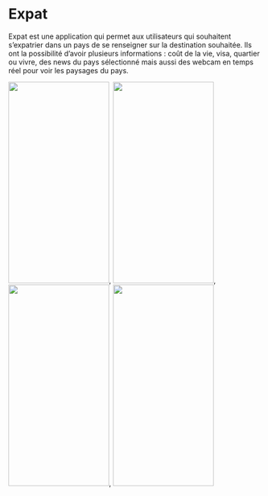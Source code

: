 # Expat



Expat est une application qui permet aux utilisateurs qui souhaitent s’expatrier dans un pays de se renseigner sur la destination souhaitée. Ils ont la possibilité d’avoir plusieurs informations : coût de la vie, visa, quartier ou vivre, des news du pays sélectionné mais aussi des webcam en temps réel pour voir les paysages du pays.



<img src="https://user-images.githubusercontent.com/50337341/190494919-4c9919bb-baef-4147-a1e7-ef4eab47e267.png" width="200" height="400">, <img src="https://user-images.githubusercontent.com/50337341/190496916-f7fe0a81-dc4c-4a2d-a888-e81885952a27.png" width="200" height="400">, <img src="https://user-images.githubusercontent.com/50337341/190496981-7b5c6fa0-6483-4c5d-a4d6-e18ad4394534.png" width="200" height="400">, <img src="https://user-images.githubusercontent.com/50337341/190497411-5b2d7b0a-6922-4f0f-9e69-ab7386f7aa80.png" width="200" height="400">
